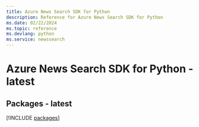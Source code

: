 ```yaml
---
title: Azure News Search SDK for Python
description: Reference for Azure News Search SDK for Python
ms.date: 02/22/2024
ms.topic: reference
ms.devlang: python
ms.service: newssearch
---
```

# Azure News Search SDK for Python - latest
## Packages - latest
[!INCLUDE [packages](news-search-index.md)]